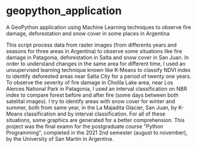# geopython_application
A GeoPython application using Machine Learning techniques to observe fire damage, deforestation and snow cover in some places in Argentina 

This script process data from raster images (from differents years and seasons for three areas in Argentina) to observe some situations like fire damage in Patagonia, deforestation in Salta and snow cover in San Juan.
In order to understand changes in the same area for different time, I used an unsupervised learning technique known like K-Means to classify NDVI index to identify deforested areas near Salta City for a period of twenty one years.
To observe the severity of fire damage in Cholila Lake area, near Los Alerces National Park in Patagonia, I used an interval classification on NBR index to compare forest before and after fire (some days between both satelital images).
I try to identify areas with snow cover for winter and summer, both from same year, in the La Majadita Glacier, San Juan, by K-Means classification and by interval classification.
For all of these situations, some graphics are generated for a better comprehension.
This project was the final examn for the postgraduate course "Python Programming", completed in the 2021 2nd semester (august to november), by the University of San Martín in Argentina.
